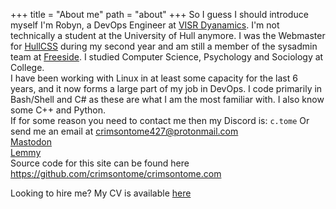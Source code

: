 +++
title = "About me"
path = "about"
+++
So I guess I should introduce myself I'm Robyn, a DevOps Engineer at [VISR Dyanamics](https://visr-vr.com). 
I'm not technically a student at the University of Hull anymore. I was the Webmaster for [HullCSS](https://hullcss.org) during my second year and am still a member of the sysadmin team at [Freeside](https://freeside.co.uk).
I studied Computer Science, Psychology and Sociology at College.  
I have been working with Linux in at least some capacity for the last 6 years, and it now forms a large part of my job in DevOps. I code primarily in Bash/Shell and C# as these are what I am the most familiar with. I also know some C++ and Python.  
If for some reason you need to contact me then my Discord is: `c.tome`
Or send me an email at <crimsontome427@protonmail.com>
<br>
<a rel="me" href="https://noc.social/@crimsontome427">Mastodon</a>
<br>
[Lemmy](https://lemmy.blahaj.zone/u/crimson_kitsune)
<br>
Source code for this site can be found here <https://github.com/crimsontome/crimsontome.com>

Looking to hire me? My CV is available [here](/img/rccv-01-06-23.pdf)
